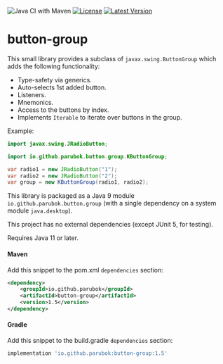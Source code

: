 ![Java CI with Maven](https://github.com/parubok/button-group/workflows/Java%20CI%20with%20Maven/badge.svg?branch=master)
[![License](https://img.shields.io/badge/License-Apache%202.0-blue.svg)](https://github.com/parubok/button-group/blob/master/LICENSE)
[![Latest Version](https://img.shields.io/maven-central/v/io.github.parubok/button-group)](https://search.maven.org/search?q=a:button-group)

# button-group

This small library provides a subclass of `javax.swing.ButtonGroup` which adds the following functionality:
- Type-safety via generics.
- Auto-selects 1st added button.
- Listeners.
- Mnemonics.
- Access to the buttons by index.
- Implements `Iterable` to iterate over buttons in the group.

Example:
```java
import javax.swing.JRadioButton;

import io.github.parubok.button.group.KButtonGroup;

var radio1 = new JRadioButton("1");
var radio2 = new JRadioButton("2");
var group = new KButtonGroup(radio1, radio2);
```

This library is packaged as a Java 9 module `io.github.parubok.button.group` (with a single dependency on a system module `java.desktop`). 

This project has no external dependencies (except JUnit 5, for testing).

Requires Java 11 or later.

#### Maven

Add this snippet to the pom.xml `dependencies` section:

```xml
<dependency>
    <groupId>io.github.parubok</groupId>
    <artifactId>button-group</artifactId>
    <version>1.5</version>
</dependency>
```

#### Gradle

Add this snippet to the build.gradle `dependencies` section:

```groovy
implementation 'io.github.parubok:button-group:1.5'
```

